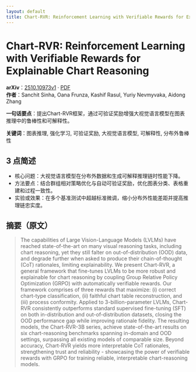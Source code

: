 ```yaml
---
layout: default
title: Chart-RVR: Reinforcement Learning with Verifiable Rewards for Explainable Chart Reasoning
---
```


# Chart-RVR: Reinforcement Learning with Verifiable Rewards for Explainable Chart Reasoning
**arXiv**：[2510.10973v1](https://arxiv.org/abs/2510.10973) · [PDF](https://arxiv.org/pdf/2510.10973.pdf)  
**作者**：Sanchit Sinha, Oana Frunza, Kashif Rasul, Yuriy Nevmyvaka, Aidong Zhang  

**一句话要点**：提出Chart-RVR框架，通过可验证奖励增强大视觉语言模型在图表推理中的鲁棒性和可解释性。

**关键词**：图表推理, 强化学习, 可验证奖励, 大视觉语言模型, 可解释性, 分布外鲁棒性

## 3 点简述
- 核心问题：大视觉语言模型在分布外数据和生成可解释推理链时性能下降。
- 方法要点：结合群组相对策略优化与自动可验证奖励，优化图表分类、表格重建和过程一致性。
- 实验或效果：在多个基准测试中超越标准微调，缩小分布外性能差距并提高推理链忠实度。

## 摘要（原文）

> The capabilities of Large Vision-Language Models (LVLMs) have reached
> state-of-the-art on many visual reasoning tasks, including chart reasoning, yet
> they still falter on out-of-distribution (OOD) data, and degrade further when
> asked to produce their chain-of-thought (CoT) rationales, limiting
> explainability. We present Chart-RVR, a general framework that fine-tunes LVLMs
> to be more robust and explainable for chart reasoning by coupling Group
> Relative Policy Optimization (GRPO) with automatically verifiable rewards. Our
> framework comprises of three rewards that maximize: (i) correct chart-type
> classification, (ii) faithful chart table reconstruction, and (iii) process
> conformity. Applied to 3-billion-parameter LVLMs, Chart-RVR consistently
> outperforms standard supervised fine-tuning (SFT) on both in-distribution and
> out-of-distribution datasets, closing the OOD performance gap while improving
> rationale fidelity. The resulting models, the Chart-RVR-3B series, achieve
> state-of-the-art results on six chart-reasoning benchmarks spanning in-domain
> and OOD settings, surpassing all existing models of comparable size. Beyond
> accuracy, Chart-RVR yields more interpretable CoT rationales, strengthening
> trust and reliability - showcasing the power of verifiable rewards with GRPO
> for training reliable, interpretable chart-reasoning models.

